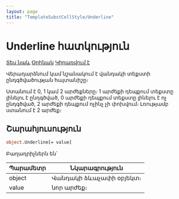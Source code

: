 ```yaml
---
layout: page
title: "TemplateSubstCellStyle/Underline"
---
```


# Underline հատկություն

[Տես նաև](../TemplateSubstCellStyle.md) [Օրինակ](../../Examples/E_TemplateSubstCellStyle.md) [Կիրառվում է](../TemplateSubstCellStyle.md)

Վերադարձնում կամ նշանակում է վանդակի տեքստի ընդգծվածության հայտանիշը։

Ստանում է 0, 1 կամ 2 արժեքները։ 
1 արժեքի դեպքում տեքստը լինելու է ընդգծված, 0 արժեքի դեպքում տեքստը լինելու է ոչ ընդգծված, 2 արժեքի դեպքում ոչինչ չի փոխվում։ 
Լռությամբ ստանում է 2 արժեք։ 

## Շարահյուսություն

```vb
object.Underline[= value]
```

Բաղադրիչներն են՝

| Պարամետր | Նկարագրություն |
|--|--|
| object | Վանդակի ձևաչափի օբյեկտ։ |
| value | նոր արժեք։ |
